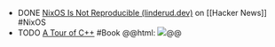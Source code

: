 - DONE [NixOS Is Not Reproducible (linderud.dev)](https://news.ycombinator.com/item?id=41953155) on [[Hacker News]] #NixOS
- TODO [A Tour of C++](https://isocpp.org/tour) #Book 
  @@html: <img src="https://isocpp.org/files/img/tour.PNG" class="book-cover" />@@